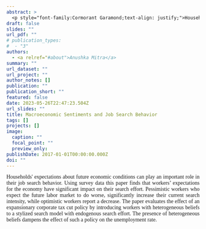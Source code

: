 ```yaml
---
abstract: >
  <p style="font-family:Cormorant Garamond;text-align: justify;">Households' expectations about future economic conditions can play an important role in their job search behavior. Using survey data this paper finds that workers’ expectations for the economy have significant impact on their search effort. Pessimistic workers who expect the future labor market to do worse, significantly increase their current search intensity, while optimistic workers report a decrease. The paper evaluates the effect of an expansionary corporate tax cut policy by introducing workers with heterogeneous beliefs to a stylized search model with endogenous search effort. The presence of heterogeneous beliefs dampens the effect of such a policy on the unemployment rate. </p>
draft: false
slides: ""
url_pdf: ""
# publication_types:
#  - "3"
authors:
  - <a relref="#about">Anushka Mitra</a>
summary: ""
url_dataset: ""
url_project: ""
author_notes: []
publication: ""
publication_short: ""
featured: false
date: 2023-05-26T22:47:23.504Z
url_slides: ""
title: Macroeconomic Sentiments and Job Search Behavior
tags: []
projects: []
image:
  caption: ""
  focal_point: ""
  preview_only: 
publishDate: 2017-01-01T00:00:00.000Z
doi: ""
---
```

 <p style="font-family:Cormorant Garamond;text-align: justify;">Households' expectations about future economic conditions can play an important role in their job search behavior. Using survey data this paper finds that workers’ expectations for the economy have significant impact on their search effort. Pessimistic workers who expect the future labor market to do worse, significantly increase their current search intensity, while optimistic workers report a decrease. The paper evaluates the effect of an expansionary corporate tax cut policy by introducing workers with heterogeneous beliefs to a stylized search model with endogenous search effort. The presence of heterogeneous beliefs dampens the effect of such a policy on the unemployment rate. </p>
